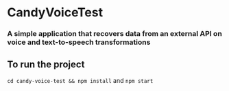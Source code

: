 # CandyVoiceTest

### A simple application that recovers data from an external API on voice and text-to-speech transformations

## To run the project

`cd candy-voice-test && npm install` and
`npm start`

